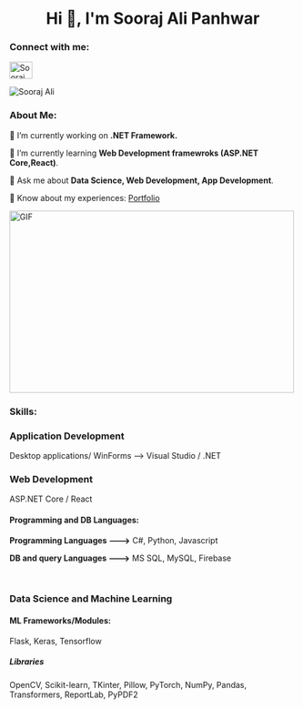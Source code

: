 <!--
**Soorajalipanhwar/Soorajalipanhwar-** is a ✨ _special_ ✨ repository because its `README.md` (this file) appears on your GitHub profile. -->

<!DOCTYPE html>
<html lang="en">
<head>
    <meta charset="UTF-8">
    <meta http-equiv="X-UA-Compatible" content="IE=edge">
    <meta name="viewport" content="width=device-width, initial-scale=1.0">
</head>
<body>
    <h1 align="center">Hi 👋, I'm Sooraj Ali Panhwar</h1>
    <h3 align="left">Connect with me:</h3>
    <p align="left">
        <a href="https://linkedin.com/in/sooraj-ali-panhwar-936150224" target="blank">
            <img align="center" src="https://raw.githubusercontent.com/rahuldkjain/github-profile-readme-generator/master/src/images/icons/Social/linked-in-alt.svg" alt="Sooraj Ali" height="30" width="40" />
        </a>
    </p>
    <p align="left">
        <img src="https://komarev.com/ghpvc/?username=sooraj-ali-panhwar-936150224&label=Profile%20views&color=0e75b6&style=flat" alt="Sooraj Ali" />
    </p>
    <h3 align="left">About Me:</h3>
    <p>🔭 I’m currently working on <Strong>.NET Framework.</Strong></p>
    <p>🌱 I’m currently learning <strong>Web Development framewroks (ASP.NET Core,React)</strong>.</p>
    <p>💬 Ask me about <strong>Data Science, Web Development, App Development</strong>.</p>
    <p>📄 Know about my experiences: <a href="https://soorajalipanhwar.github.io/My-Website/" target="_blank">Portfolio</a></p>
    <img class="align" align="center" alt="GIF" src="https://github.com/abhisheknaiidu/abhisheknaiidu/blob/master/code.gif?raw=true" width="500" height="320" />
    <br>
    <h3 align="left">Skills:</h3>
    <h3>Application Development</h3>
    <p>Desktop applications/ WinForms --> Visual Studio / .NET</p>
    <h3>Web Development</h3>
    <p>ASP.NET Core / React</p>
    <h4>Programming and DB Languages:</h4>
    <p><strong>Programming Languages ---></strong> C#, Python, Javascript</p>
    <p><strong>DB and query Languages ---></strong> MS SQL, MySQL, Firebase</p>
    <br>
    <h3><p>Data Science and Machine Learning</p></h3>
    <h4>ML Frameworks/Modules:</h4>
    <p>Flask, Keras, Tensorflow</p>
    <h5> Libraries </h5>
    <p> OpenCV, Scikit-learn, TKinter, Pillow, PyTorch, NumPy, Pandas, Transformers, ReportLab, PyPDF2 </p>

